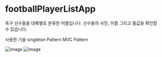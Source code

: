 # footballPlayerListApp

축구 선수들을 대륙별로 분류한 어플입니다.
선수들의 사진, 이름 그리고 몸값을 확인할 수 있습니다.

사용한 기술
singleton Pattern
MVC Pattern

![image](https://user-images.githubusercontent.com/80376362/111813362-7336e880-891c-11eb-89a9-21a92000a85b.png)
![image](https://user-images.githubusercontent.com/80376362/111813581-b729ed80-891c-11eb-899e-7877353e3c25.jpeg)
